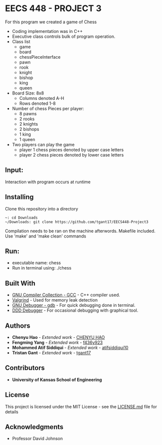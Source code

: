 # EECS 448 - PROJECT 3
 For this program we created a game of Chess
 * Coding implementation was in C++
 * Executive class controls bulk of program operation.
 * Class list
   * game 
   * board 
   * chessPieceInterface
   * pawn
   * rook
   * knight
   * bishop
   * king
   * queen 
 * Board Size: 8x8
   * Columns denoted A-H
   * Rows denoted 1-8
 * Number of chess Pieces per player:
   * 8 pawns 
   * 2 rooks
   * 2 knights 
   * 2 bishops
   * 1 king 
   * 1 queen
 * Two players can play the game 
   * player 1 chess pieces denoted by upper case letters 
   * player 2 chess pieces denoted by lower case letters 
## Input:
Interaction with program occurs at runtime

## Installing

Clone this repository into a directory
```
~: cd Downloads
~/Downloads: git clone https://github.com/tgant17/EECS448-Project3
```

Compilation needs to be ran on the machine afterwords. Makefile included. Use 'make' and 'make clean' commands

## Run:
* executable name: chess
* Run in terminal using: ./chess

## Built With
* [GNU Compiler Collection - GCC](https://gcc.gnu.org/) - C++ compiler used. 
* [Valgrind](https://valgrind.org/) - Used for memory leak detection
* [GNU Debugger - gdb](https://www.gnu.org/savannah-checkouts/gnu/gdb/index.html) - For quick debugging done in terminal. 
* [DDD Debugger](https://www.gnu.org/software/ddd/) - For occasional debugging with graphical tool.

## Authors

* **Chenyu Hao** - *Extended work* - [CHENYU HAO](https://github.com/c082h002)
* **Fengming Yang** - *Extended work* - [f436y923](https://github.com/f436y923)
* **Mohammed Atif Siddiqui** - *Extended work* - [atifsiddiqui10](https://github.com/atifsiddiqui10)
* **Tristan Gant** - *Extended work* - [tgant17](https://github.com/tgant17)

## Contributors

* **University of Kansas School of Engineering** 

## License

This project is licensed under the MIT License - see the [LICENSE.md](LICENSE.md) file for details

## Acknowledgments

* Professor David Johnson
